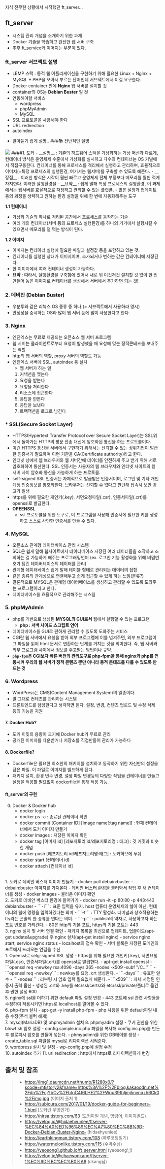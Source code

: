 지식 전무한 상황에서 시작했던 ft_server...

## ft_server
- 시스템 관리 개념을 소개하기 위한 과제
- Docker 기술을 학습하고 완전한 웹 서버 구축
- 추후 ft_service와 이어지는 부분이 있다.

### ft_server 서브젝트 설명
- LEMP 스택 : 동적 웹 어플리케이션을 구현하기 위해 필요한 Linux + Nginx + MySQL + PHP을 모아서 부르는 단어인데 서브젝트에서 이걸 요구한다.
- Docker container 안에 __Nginx__ 웹 서버를 설치할 것
- container의 OS는 __Debian Buster__ 일 것
- 연동해야할 서비스
  - wordpress
  - phpMyAdmin
  - MySQL
- SSL 프로토콜을 사용해야 한다
- URL redirection
- autoindex


+ 알아듣기 쉽게 설명..
###📚 전반적인 설명
<img src= "https://img1.daumcdn.net/thumb/R1280x0/?scode=mtistory2&fname=https%3A%2F%2Fblog.kakaocdn.net%2Fdn%2FcjYbCv%2FbtqC4t6LHE2%2FWqu39thIjmjhnvnqzh6Ck0%2Fimg.jpg">
####1. 도커
  - __설명__ : 기존의 하드웨어 스택을 가상화하는 가상 머신과 다르게, 컨테이너 방식은 운영체제 수준에서 가상화를 실시하고 다수의 컨테이너는 OS 커널에서 직접구동한다. 컨테이너를 통해 프로세스를 격리해서 실행하고 관리하며, 효율적으로 이미지(=특정 프로세스의 실행환경, 여기서는 웹서버)를 구축할 수 있도록 해준다.
  - __장점__ : 이러한 방식은 시작이 훨씬 빠르고 운영체제 전체 부팅보다 메모리를 훨씬 적게 차지한다. 이러한 실행환경을 
  - __요약__ : 쉽게 말해 특정 프로세스의 실행환경, 이 과제에서는 웹서버를 효율적으로 저장하고 관리할 수 있는 플랫폼.
  - 많은 설정과 업데이트 등의 과정을 생략하고 원하는 환경 설정을 위해 한 번에 자동화해주는 도구

__1.1 컨테이너__
- 가상화 기술의 하나로 격리된 공간에서 프로세스를 동작하는 기술
- 여러 개의 컨테이너(서버 등의 프로세스 실행환경)를 하나의 기기에서 실행시킬 수 있으면서 메모리를 덜 먹는 방식이 된다.

__1.2 이미지__
- 이미지는 컨테이너 실행에 필요한 파일과 설정값 등을 포함하고 있는 것.
- 컨테이너를 실행한 상태가 이미지이며, 추가되거나 변하는 값은 컨테이너에 저장된다.
- 한 이미지에서 여러 컨테이너 생성이 가능하다.
- __요약__ : 따라서, 실행환경을 구축함에 있어서 새로 뭐 이것저것 설치할 것 없이 한 번 만들어 놓은 이미지로 컨테이너를 생성해서 서버에서 추가하면 되는 것!

### 2. 데비안 (Debian Buster)
- 우분투와 같은 리눅스 OS 종류 중 하나.(= 서브젝트에서 사용하라 명시)
- 안정성을 중시하는 OS라 많이 웹 서버 등에 많이 사용한다고 한다.

### 3. Nginx
- 엔진엑스는 무료로 제공되는 오픈소스 웹 서버 프로그램
- 웹 서버는 클라이언트로부터 요청이 발생했을 때 요청에 맞는 정적콘테츠를 보내주는 역할
- http의 웹 서버의 역할, proxy 서버의 역할도 가능
- 엔진엑스 서버에 SSL, autoindex 등 설치
  - 웹 서버가 하는 일
  1. 커넥션을 맺는다
  2. 요청을 받는다
  3. 요청을 처리한다
  4. 리소스에 접근한다
  5. 응답을 만든다
  6. 응답을 보낸다
  7. 트랙잭션을 로그로 남긴다

### * SSL(Secure Socket Layer)
- HTTPS(Hypertext Transfer Protocol over Secure Socket Layer)는 SSL위에서 돌아가는 HTTP의 평문 전송 대신에 암호화된 통신을 하는 프로토콜이다.
- 이런 HTTPS 통신을 서버에서 구현하기 위해서는 신뢰할 수 있는 상위기업이 발급한 인증서가 필요하며 이런 기관을 CA(Certificate authority)라고 한다.
- 인터넷 상에서 웹 브라우저와 웹 서버간에 데이터를 안전하게 주고 받기 위해 서로 암호화하여 통신한다. SSL 인증서는 사용자의 웹 브라우저와 인터넷 사이트의 웹 서버 사이 암호화 통신을 가능하게 하는 프로토콜.
- self-signed SSL 인증서는 자체적으로 발급받은 인증서이며, 로그인 및 기타 개인 계정 인증정보를 암호화한다. 브라우저는 신뢰할 수 없다고 판단해 접속시 보안 경고가 발생
- https를 위해 필요한 개인키(.key), 서면요청파일(.csr), 인증서파일(.crt)를 openssl로 발급한다.
- __OPEENSSL__ 
  - ssl 프로토콜을 위한 도구로, 이 프로그램을 사용해 인증서에 필요한 키를 생성하고 스스로 사인한 인증서를 만들 수 있다.
### 4. MySQL
- 오픈소스 관계형 데이터베이스 관리 시스템
- SQL은 쉽게 말해 웹사이트에서 데이터베이스 저장된 여러 데이터들을 조작하고 조회하는 걸 가능하게 해주는 프로그래밍언어 (ex. 로그인 기능 활성화를 위해 비밀번호가 담긴 데이버테이스의 데이터를 관리)
- 관계형 데이터베이스 쉽게 말해 테이블 형태로 관리되는 데이터의 집합
- 같은 종류의 관계성으로 연결해두고 쉽게 접근할 수 있게 하는 느낌(분류?)
- 결론적으로 MYSQL은 관계형 데이터베이스를 생성하고 관리할 수 있도록 도와주는 프로그램이라고 한다.
- 데이터베이스를 효율적으로 관리해주는 시스템

### 5. phpMyAdmin
- php를 기반으로 생성된 __MYSQL의 GUI로서__ 웹에서 실행할 수 있는 프로그램
  - __php : 서버 사이드 스크립트 언어__
- 데이터베이스를 GUI로 편하게 관리할 수 있도록 도와주는 서비스
- CGI란 웹 서버에서 요청을 받아 외부 프로그램에 이를 넘겨주면, 외부 프로그램이 그 파일을 읽어 html 문서로 변환하는 단계를 거치는 것을 의미한다. 즉, 웹 서버와 외부 프로그램 사이에서 정보를 주고받는 방법이나 규약.
- __```php-fpm```은 CGI보다 빠른 버전의 관리도구로 php-fpm을 통해 nginx와 php를 연동시켜 우리의 웹 서버가 정적 콘텐츠 뿐만 아니라 동적 콘테츠를 다룰 수 있도록 만드는 것__

### 6. Wordpress
- WordPress는 CMS(Content Management System)의 일종이다.
- 말 그대로 컨테츠를 관리하는 시스템
- 프론트엔드를 담당한다고 생각하면 된다. 설정, 변경, 컨텐츠 업로드 및 수정 삭제 등의 기능을 지원
#### 7. Docker Hub?
- 도커 이밎의 용량이 크기에 Docker hub가 무료로 관리
- 공개된 이미지를 다운받거나 저장소를 직접만들어 관리가 가능하다
#### 8. Dockerfile?
- Dockerfile은 필요한 최소한의 패키지를 설치하고 동작하기 위한 자신만의 설정을 담은 파일.
이 파일로 이미지를 빌드하게 된다.
- 패키지 설치, 환경 변수 변경, 설정 파일 변경등의 다양한 작업을 컨테이너를 만들고 설정을 적용할 필요없이 dockerfile을 통해 적용 가능.

#### ft_server의 구현
0. Docker & Docker hub
    - docker login
    - docker ps -a : 종료된 컨테이너 확인
    - docker commit [Container ID] [image name[:tag name]] : 현재 컨테이너에서 도커 이미지 만들기
    - docker images : 저장된 이미지 확인
    - docker tag [이미지 id] [레포지토리 id/레포지토리명 : 태그] : 깃 커밋과 비슷한 개념
    - docker push [레포지토리 id/레포지토리명:태그] : 도커허브에 푸쉬
    - docker start [컨테이너 id]
    - docker attach [컨테이너 id]
<br>
1. 도커로 데비안 버스터 이미지 만들기
    - docker pull debain:buster
    - debain:buster 이미지를 가져온다 
    - 데비안 버스터 환경을 불러와서 작업 후 새 컨테이너를 생성
    - docker images
      - 불러온 이미지 확인
<br>
2. 도커로 데비안 버스터 환경에 들어가기
     - docker run -it -p 80:80 -p 443:443 debian:buster
       - ```-i``` : 표준 입력을 유지. host 컴퓨터 운영체제의 쉘이 아닌, 컨테이너의 쉘에 명령을 입력하겠다는 의미
       - ```-t``` : TTY 활성화. 터미널과 상호작용하는 tty라는 콘솔의 한 종류를 연다는 의미.
       - ```-p``` : publish의 약자로, 사용하고자 하는 포트 번호를 가리킨다.
       - 80은 http의 기본 포트, https의 기본 포트는 443
<br>
3. nginx 설치 및 서버 연결 확인
     - 패키지 목록을 최신으로 업데이트, 업글이드(apt-get update&upgrade) 후 nginx 설치(apt-get install nginx)
     - service nginx start, service nginx status
     - localhost의 접속 확인
     - 서버 블록은 지정된 도메인의 포트에서 드러오는 연결을 수신
<br>
1. Openssl로 selg-signed SSL 생성
     - https를 위해 필요한 개인키(.key), 서면요청파일(.csr), 인증서파일(.crt)를 openssl로 발급한다.
     - apt-get install openssl
     - ```openssl req -newkey rsa:4096 -days 365 -nodes -x509 -subf "/C..."```
       - ```openssl req -newkey``` : newkey를 요청. crt 생성한다.
       - ```-days``` : 유효한 일 수
       - ```-nodes``` : 리부팅 시 암호 입력 필요없게 해준다.
       - ```x509``` : 자체 서명된 인증서 출력 옵션
    - 생성된 .crt와 .key를 etc/ssl/certs/와 etc/ssl/private/폴더로 옮긴 후 권한 설정 600
<br>
5. nginx에 ssl을 더하기 위한 default 파일 설정 변경
    - 443 포트에 ssl 관련 사항들을 수정하여 적용시키면 https로 localhost를 열어볼 수 있다.
<br>
6. php-fpm 설치
      - apt-get -y install php-fpm
      - php 사용을 위한 default파일 내용 수정(주석 블럭 해제)
<br>
7. mysql(MariaDB) 및 phpmyadmin 설치
8. phpmyadim 설정
      - 쿠키 권한을 위한 blowfish 암호 설정
        - config.sample.inc.php 파일을 복사해 config.inc.php를 만든 후 블로피시 암호를 만들어 넣는다.
      - phmyadimn을 위한 DB테이블 생성
        - create_table.sql 파일을 mysql로 리다이렉션 시켜준다.
<br>
9. wordpress 설치 및 설정
    - wp-config.php에 설정 수정
<br>
10. autoindex 추가
11. url redirection : http에서 https로 리다이렉션하게 변경



## 출처 및 참조
>- https://img1.daumcdn.net/thumb/R1280x0/?scode=mtistory2&fname=https%3A%2F%2Fblog.kakaocdn.net%2Fdn%2FcjYbCv%2FbtqC4t6LHE2%2FWqu39thIjmjhnvnqzh6Ck0%2Fimg.jpg (이미지 출처 1)
>- https://subicura.com/2017/01/19/docker-guide-for-beginners-1.html (도커란 무엇인가)
>- https://nirsa.tistory.com/63 (도커파일 개념, 명령어, 이미지빌드)
>- https://velog.io/@hidaehyunlee/ftserver-%EC%84%A0%ED%96%89%EC%A7%80%EC%8B%9D-Docker-Debian-Buster-Nginx- (hidaehyunlee)
>- https://earthkingman.tistory.com/108 (하루코딩일기)
>- https://watermelonlike.tistory.com/115 (수박수님)
>- https://yeosong1.github.io/ft_server.html (yeosong님)
>- https://velog.io/@chaewonkang/ftserver-1%EC%9D%BC%EC%B0%A8 (ckang님)